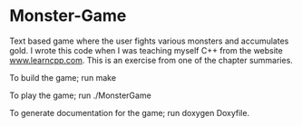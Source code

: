# Monster-Game
Text based game where the user fights various monsters and accumulates gold.
I wrote this code when I was teaching myself C++ from the website www.learncpp.com. This is an exercise from one of the chapter summaries. 

To build the game; run make

To play the game; run ./MonsterGame

To generate documentation for the game; run doxygen Doxyfile.
